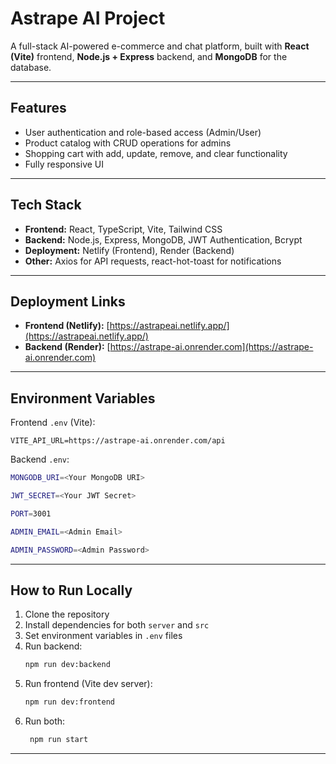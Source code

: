 # Astrape AI Project

A full-stack AI-powered e-commerce and chat platform, built with **React (Vite)** frontend, **Node.js + Express** backend, and **MongoDB** for the database.  

---

## Features

- User authentication and role-based access (Admin/User)  
- Product catalog with CRUD operations for admins  
- Shopping cart with add, update, remove, and clear functionality  
- Fully responsive UI  

---

## Tech Stack

- **Frontend:** React, TypeScript, Vite, Tailwind CSS  
- **Backend:** Node.js, Express, MongoDB, JWT Authentication, Bcrypt  
- **Deployment:** Netlify (Frontend), Render (Backend)  
- **Other:** Axios for API requests, react-hot-toast for notifications  

---

## Deployment Links

- **Frontend (Netlify):** [https://astrapeai.netlify.app/](https://astrapeai.netlify.app/)  
- **Backend (Render):** [https://astrape-ai.onrender.com](https://astrape-ai.onrender.com)  

---

## Environment Variables

Frontend `.env` (Vite):

```
VITE_API_URL=https://astrape-ai.onrender.com/api
```

Backend `.env`:

```bash
MONGODB_URI=<Your MongoDB URI>

JWT_SECRET=<Your JWT Secret>

PORT=3001

ADMIN_EMAIL=<Admin Email>

ADMIN_PASSWORD=<Admin Password>
```
---

## How to Run Locally

1. Clone the repository
2. Install dependencies for both `server` and `src`
3. Set environment variables in `.env` files
4. Run backend:  
   ```bash
   npm run dev:backend
5. Run frontend (Vite dev server):
   ```bash 
   npm run dev:frontend
   ```
6. Run both:
   ```bash 
    npm run start
    ```
---
